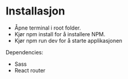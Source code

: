 # Installasjon

* Åpne terminal i root folder.
* Kjør npm install for å installere NPM.
* Kjør npm run dev for å starte applikasjonen

Dependencies:
* Sass
* React router
